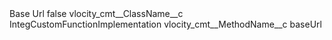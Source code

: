 <?xml version="1.0" encoding="UTF-8"?>
<CustomMetadata xmlns="http://soap.sforce.com/2006/04/metadata" xmlns:xsi="http://www.w3.org/2001/XMLSchema-instance" xmlns:xsd="http://www.w3.org/2001/XMLSchema">
    <label>Base Url</label>
    <protected>false</protected>
    <values>
        <field>vlocity_cmt__ClassName__c</field>
        <value xsi:type="xsd:string">IntegCustomFunctionImplementation</value>
    </values>
    <values>
        <field>vlocity_cmt__MethodName__c</field>
        <value xsi:type="xsd:string">baseUrl</value>
    </values>
</CustomMetadata>
